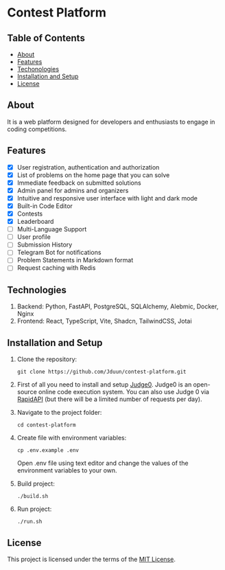 # Contest Platform

## Table of Contents

- [About](#about)
- [Features](#features)
- [Techonologies](#technologies)
- [Installation and Setup](#installation-and-setup)
- [License](#license)

## About

It is a web platform designed for developers and enthusiasts to engage in coding competitions.

## Features

- [x] User registration, authentication and authorization
- [x] List of problems on the home page that you can solve
- [x] Immediate feedback on submitted solutions
- [x] Admin panel for admins and organizers
- [x] Intuitive and responsive user interface with light and dark mode
- [x] Built-in Code Editor
- [x] Contests
- [x] Leaderboard
- [ ] Multi-Language Support
- [ ] User profile
- [ ] Submission History
- [ ] Telegram Bot for notifications
- [ ] Problem Statements in Markdown format
- [ ] Request caching with Redis

## Technologies

1. Backend: Python, FastAPI, PostgreSQL, SQLAlchemy, Alebmic, Docker, Nginx
2. Frontend: React, TypeScript, Vite, Shadcn, TailwindCSS, Jotai

## Installation and Setup

1. Clone the repository:

   ```
   git clone https://github.com/Jduun/contest-platform.git
   ```

2. First of all you need to install and setup [Judge0](https://github.com/judge0/judge0). Judge0 is an open-source online code execution system. You can also use Judge 0 via [RapidAPI](https://rapidapi.com/dishis-technologies-judge0/api/judge029/playground) (but there will be a limited number of requests per day).

3. Navigate to the project folder:

   ```
   cd contest-platform
   ```

4. Create file with environment variables:

   ```
   cp .env.example .env
   ```

   Open .env file using text editor and change the values of the environment variables to your own.

5. Build project:

   ```
   ./build.sh
   ```

6. Run project:
   ```
   ./run.sh
   ```

## License

This project is licensed under the terms of the [MIT License](./LICENSE).
